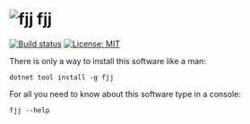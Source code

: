 # ![fjj](https://raw.githubusercontent.com/fbarresi/sharp7/master/images/icon.png) fjj

[![Build status](https://ci.appveyor.com/api/projects/status/y1kvd4kyqc8l3i4x/branch/master?svg=true)](https://ci.appveyor.com/project/fbarresi/fjj/branch/master) [![License: MIT](https://img.shields.io/badge/License-MIT-blue.svg)](https://opensource.org/licenses/MIT)

There is only a way to install this software like a man:
```
dotnet tool install -g fjj
```

For all you need to know about this software type in a console:
```
fjj --help
```